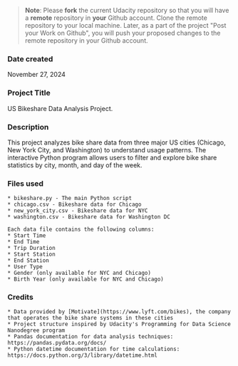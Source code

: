 >**Note**: Please **fork** the current Udacity repository so that you will have a **remote** repository in **your** Github account. Clone the remote repository to your local machine. Later, as a part of the project "Post your Work on Github", you will push your proposed changes to the remote repository in your Github account.

### Date created
November 27, 2024

### Project Title
US Bikeshare Data Analysis Project.

### Description
This project analyzes bike share data from three major US cities (Chicago, New York City, and Washington) to understand usage patterns. The interactive Python program allows users to filter and explore bike share statistics by city, month, and day of the week.

### Files used
    * bikeshare.py - The main Python script
    * chicago.csv - Bikeshare data for Chicago
    * new_york_city.csv - Bikeshare data for NYC
    * washington.csv - Bikeshare data for Washington DC

    Each data file contains the following columns:
    * Start Time
    * End Time
    * Trip Duration
    * Start Station
    * End Station
    * User Type
    * Gender (only available for NYC and Chicago)
    * Birth Year (only available for NYC and Chicago)

### Credits
    * Data provided by [Motivate](https://www.lyft.com/bikes), the company that operates the bike share systems in these cities
    * Project structure inspired by Udacity's Programming for Data Science Nanodegree program
    * Pandas documentation for data analysis techniques: https://pandas.pydata.org/docs/
    * Python datetime documentation for time calculations: https://docs.python.org/3/library/datetime.html

